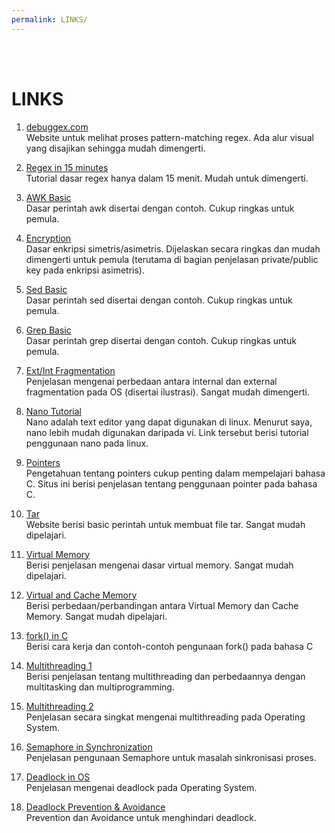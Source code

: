 ```yaml
---
permalink: LINKS/
---
```

<br>
<br>

# LINKS

1. [debuggex.com](https://www.debuggex.com/)<br>
Website untuk melihat proses pattern-matching regex. Ada alur visual yang disajikan sehingga mudah dimengerti.

2. [Regex in 15 minutes](https://www.youtube.com/watch?v=bgBWp9EIlMM)<br>
Tutorial dasar regex hanya dalam 15 menit. Mudah untuk dimengerti.

3. [AWK Basic](https://www.geeksforgeeks.org/awk-command-unixlinux-examples/)<br>
Dasar perintah awk disertai dengan contoh. Cukup ringkas untuk pemula.

4. [Encryption](https://www.youtube.com/watch?v=AQDCe585Lnc)<br>
Dasar enkripsi simetris/asimetris. Dijelaskan secara ringkas dan mudah dimengerti untuk pemula (terutama di bagian penjelasan private/public key pada enkripsi asimetris).

5. [Sed Basic](https://www.geeksforgeeks.org/sed-command-in-linux-unix-with-examples/)<br>
Dasar perintah sed disertai dengan contoh. Cukup ringkas untuk pemula.

6. [Grep Basic](https://www.geeksforgeeks.org/grep-command-in-unixlinux/)<br>
Dasar perintah grep disertai dengan contoh. Cukup ringkas untuk pemula.

7. [Ext/Int Fragmentation](https://www.geeksforgeeks.org/difference-between-internal-and-external-fragmentation/)<br>
Penjelasan mengenai perbedaan antara internal dan external fragmentation pada OS (disertai ilustrasi). Sangat mudah dimengerti.

8. [Nano Tutorial](https://www.youtube.com/watch?v=gyKiDczLIZ4)<br>
Nano adalah text editor yang dapat digunakan di linux. Menurut saya, nano lebih mudah digunakan daripada vi. Link tersebut berisi tutorial penggunaan nano pada linux.

9. [Pointers](https://www.geeksforgeeks.org/pointers-in-c-and-c-set-1-introduction-arithmetic-and-array/)<br>
Pengetahuan tentang pointers cukup penting dalam mempelajari bahasa C. Situs ini berisi penjelasan tentang penggunaan pointer pada bahasa C.

10. [Tar](https://www.geeksforgeeks.org/tar-command-linux-examples/)<br>
Website berisi basic perintah untuk membuat file tar. Sangat mudah dipelajari.

11. [Virtual Memory](https://www.geeksforgeeks.org/virtual-memory-in-operating-system/)<br>
Berisi penjelasan mengenai dasar virtual memory. Sangat mudah dipelajari.

12. [Virtual and Cache Memory](https://www.geeksforgeeks.org/difference-between-virtual-memory-and-cache-memory/)<br>
Berisi perbedaan/perbandingan antara Virtual Memory dan Cache Memory. Sangat mudah dipelajari.

13. [fork() in C](https://www.geeksforgeeks.org/fork-system-call/)<br>
Berisi cara kerja dan contoh-contoh pengunaan fork() pada bahasa C

14. [Multithreading 1](https://www.techtarget.com/whatis/definition/multithreading)<br>
Berisi penjelasan tentang multithreading dan perbedaannya dengan multitasking dan multiprogramming.

15. [Multithreading 2](https://www.geeksforgeeks.org/multithreading-in-operating-system/)<br>
Penjelasan secara singkat mengenai multithreading pada Operating System.

16. [Semaphore in Synchronization](https://www.geeksforgeeks.org/semaphores-in-process-synchronization/)<br>
Penjelasan pengunaan Semaphore untuk masalah sinkronisasi proses.

17. [Deadlock in OS](https://www.geeksforgeeks.org/introduction-of-deadlock-in-operating-system/)<br>
Penjelasan mengenai deadlock pada Operating System.

18. [Deadlock Prevention & Avoidance](https://www.geeksforgeeks.org/deadlock-prevention/)<br>
Prevention dan Avoidance untuk menghindari deadlock.

